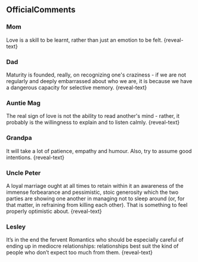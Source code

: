 ## OfficialComments

### Mom

Love is a skill to be learnt, rather than just an emotion to be felt.
{reveal-text}

### Dad 

Maturity is founded, really, on recognizing one's craziness - if we are not regularly and deeply embarrassed about who we are, it is because we have a dangerous capacity for selective memory.
{reveal-text}

### Auntie Mag

The real sign of love is not the ability to read another's mind - rather, it probably is the willingness to explain and to listen calmly.
{reveal-text}

### Grandpa 

It will take a lot of patience, empathy and humour. Also, try to assume good intentions. {reveal-text}

### Uncle Peter

A loyal marriage ought at all times to retain within it an awareness of the immense forbearance and pessimistic, stoic generosity which the two parties are showing one another in managing not to sleep around (or, for that matter, in refraining from killing each other). That is something to feel properly optimistic about.
{reveal-text}

### Lesley 

It’s in the end the fervent Romantics who should be especially careful of ending up in mediocre relationships: relationships best suit the kind of people who don’t expect too much from them.
{reveal-text}

